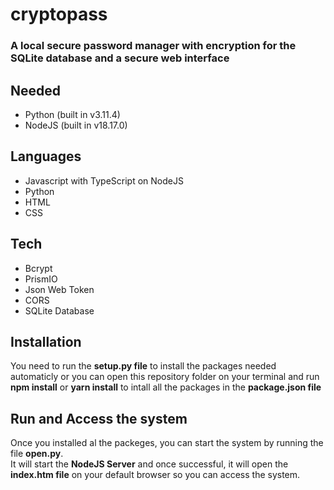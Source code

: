 # cryptopass

### A local secure password manager with encryption for the SQLite database and a secure web interface

## Needed
- Python (built in v3.11.4)
- NodeJS (built in v18.17.0)

## Languages
- Javascript with TypeScript on NodeJS
- Python
- HTML
- CSS

## Tech
- Bcrypt
- PrismIO
- Json Web Token
- CORS
- SQLite Database

## Installation
You need to run the <b>setup.py file</b> to install the packages needed automaticly or you can open this repository folder on your terminal and run <b>npm install</b> or <b>yarn install</b> to intall all the packages in the <b>package.json file</b>

## Run and Access the system
Once you installed al the packeges, you can start the system by running the file **open.py**. <br>
It will start the **NodeJS Server** and once successful, it will open the **index.htm file** on your default browser so you can access the system.

